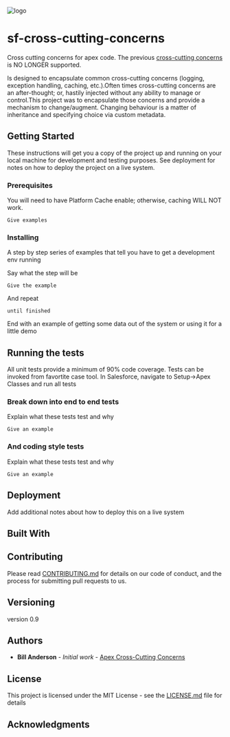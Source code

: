 
![logo](https://github.com/bjanderson70/sf-cross-cutting-concerns/blob/master/imgs/logo.png)
# sf-cross-cutting-concerns
Cross cutting concerns for apex code. The previous [cross-cutting concerns](https://github.com/bjanderson70/Apex-Cross-Cutting-Concerns) is NO LONGER supported.

Is designed to encapsulate common cross-cutting concerns (logging, exception handling, caching, etc.).Often times cross-cutting concerns are an after-thought; or, hastily injected without any ability to manage or control.This project was to encapsulate those concerns and provide a mechanism to change/augment. Changing behaviour is a matter of inheritance and specifying choice via custom metadata.

## Getting Started

These instructions will get you a copy of the project up and running on your local machine for development and testing purposes. See deployment for notes on how to deploy the project on a live system.

### Prerequisites

You will need to have Platform Cache enable; otherwise, caching WILL NOT work.

```
Give examples
```

### Installing

A step by step series of examples that tell you have to get a development env running

Say what the step will be

```
Give the example
```

And repeat

```
until finished
```

End with an example of getting some data out of the system or using it for a little demo

## Running the tests

All unit tests provide a minimum of 90% code coverage. Tests can be invoked from favortite case tool.
In Salesforce, navigate to Setup->Apex Classes and run all tests

### Break down into end to end tests

Explain what these tests test and why

```
Give an example
```

### And coding style tests

Explain what these tests test and why

```
Give an example
```

## Deployment

Add additional notes about how to deploy this on a live system

## Built With



## Contributing

Please read [CONTRIBUTING.md](sf-cross-cutting-concerns/Contributing) for details on our code of conduct, and the process for submitting pull requests to us.

## Versioning

version 0.9

## Authors

* **Bill Anderson** - *Initial work* - [Apex Cross-Cutting Concerns](https://github.com/bjanderson70)

## License

This project is licensed under the MIT License - see the [LICENSE.md](LICENSE.md) file for details

## Acknowledgments



